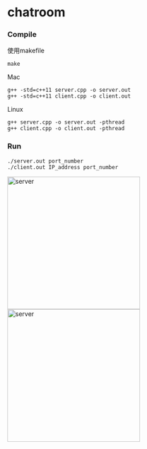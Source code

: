 # chatroom

### Compile

使用makefile
```
make
```

Mac
```
g++ -std=c++11 server.cpp -o server.out
g++ -std=c++11 client.cpp -o client.out
```

Linux
```
g++ server.cpp -o server.out -pthread
g++ client.cpp -o client.out -pthread
```

### Run
```
./server.out port_number
./client.out IP_address port_number
```
<img src="https://imgur.com/oeZyUjL.png" alt="server" height="300"/>
<img src="https://imgur.com/fYVRC9a.png" alt="server" height="300"/>
